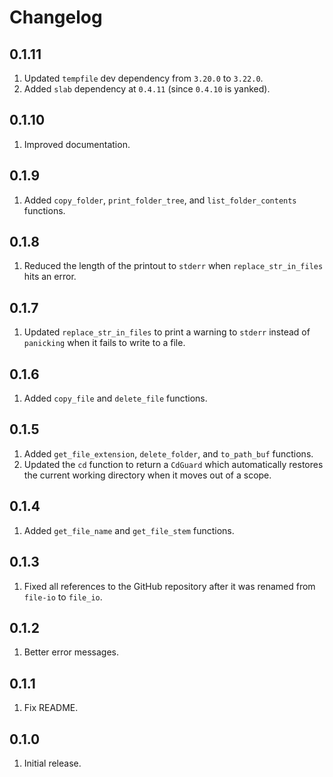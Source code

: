 # Changelog

## 0.1.11

1. Updated `tempfile` dev dependency from `3.20.0` to `3.22.0`.
1. Added `slab` dependency at `0.4.11` (since `0.4.10` is yanked).

## 0.1.10

1. Improved documentation.

## 0.1.9

1. Added `copy_folder`, `print_folder_tree`, and `list_folder_contents` functions.

## 0.1.8

1. Reduced the length of the printout to `stderr` when `replace_str_in_files` hits an error.

## 0.1.7

1. Updated `replace_str_in_files` to print a warning to `stderr` instead of `panicking` when it fails to write to a file.

## 0.1.6

1. Added `copy_file` and `delete_file` functions.

## 0.1.5

1. Added `get_file_extension`, `delete_folder`, and `to_path_buf` functions.
1. Updated the `cd` function to return a `CdGuard` which automatically restores the current working directory when it moves out of a scope.

## 0.1.4

1. Added `get_file_name` and `get_file_stem` functions.

## 0.1.3

1. Fixed all references to the GitHub repository after it was renamed from `file-io` to `file_io`.

## 0.1.2

1. Better error messages.

## 0.1.1

1. Fix README.

## 0.1.0

1. Initial release.